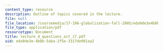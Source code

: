 ```yaml
---
content_type: resource
description: Outline of topics covered in the lecture.
file: null
file_location: /coursemedia/17-196-globalization-fall-2005/eda9de3e4b8b5aba2f5e3317de901aa2_lecture_4_questions_oct_17.pdf
file_type: application/pdf
resourcetype: Document
title: lecture_4_questions_oct_17.pdf
uid: eda9de3e-4b8b-5aba-2f5e-3317de901aa2
---
```

